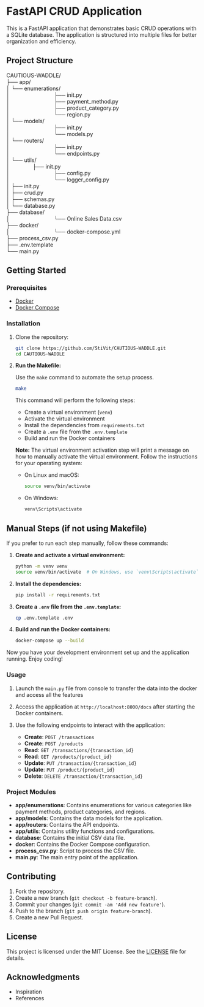 # FastAPI CRUD Application

This is a FastAPI application that demonstrates basic CRUD operations with a SQLite database. The application is structured into multiple files for better organization and efficiency.

## Project Structure

CAUTIOUS-WADDLE/<br>
├── app/<br>
│ └── enumerations/ <br>
│ &emsp;&emsp;&emsp;&emsp;&emsp;&emsp;&emsp;&emsp;├── init.py<br>
│ &emsp;&emsp;&emsp;&emsp;&emsp;&emsp;&emsp;&emsp;├── payment_method.py<br>
│ &emsp;&emsp;&emsp;&emsp;&emsp;&emsp;&emsp;&emsp;├── product_category.py<br>
│ &emsp;&emsp;&emsp;&emsp;&emsp;&emsp;&emsp;&emsp;└── region.py<br>
│ └── models/ <br>
│ &emsp;&emsp;&emsp;&emsp;&emsp;&emsp;&emsp;&emsp;├── init.py<br>
│ &emsp;&emsp;&emsp;&emsp;&emsp;&emsp;&emsp;&emsp;└── models.py<br>
│ └── routers/ <br>
│ &emsp;&emsp;&emsp;&emsp;&emsp;&emsp;&emsp;&emsp;├── init.py<br>
│ &emsp;&emsp;&emsp;&emsp;&emsp;&emsp;&emsp;&emsp;└── endpoints.py<br>
│ └── utils/ <br>
│ &emsp;&emsp;&emsp;&emsp;├── init.py<br>
│ &emsp;&emsp;&emsp;&emsp;&emsp;&emsp;&emsp;&emsp;├── config.py<br>
│ &emsp;&emsp;&emsp;&emsp;&emsp;&emsp;&emsp;&emsp;└── logger_config.py<br>
│ ├── init.py<br>
│ ├── crud.py<br>
│ ├── schemas.py<br>
│ └── database.py<br>
├── database/<br>
│ &emsp;&emsp;&emsp;&emsp;&emsp;&emsp;&emsp;&emsp;└── Online Sales Data.csv <br>
├── docker/<br>
│ &emsp;&emsp;&emsp;&emsp;&emsp;&emsp;&emsp;&emsp;└── docker-compose.yml <br>
├── process_csv.py <br>
├── .env.template <br>
└── main.py <br>


## Getting Started

### Prerequisites

- [Docker](https://www.docker.com/get-started)
- [Docker Compose](https://docs.docker.com/compose/install/)

### Installation

1. Clone the repository:
    ```sh
    git clone https://github.com/StiVit/CAUTIOUS-WADDLE.git
    cd CAUTIOUS-WADDLE
    ```
   
2. **Run the Makefile:**

    Use the `make` command to automate the setup process.

    ```sh
    make
    ```

    This command will perform the following steps:
    - Create a virtual environment (`venv`)
    - Activate the virtual environment
    - Install the dependencies from `requirements.txt`
    - Create a `.env` file from the `.env.template`
    - Build and run the Docker containers

    **Note:** The virtual environment activation step will print a message on how to manually activate the virtual environment. Follow the instructions for your operating system:

    - On Linux and macOS:
      ```sh
      source venv/bin/activate
      ```
    - On Windows:
      ```sh
      venv\Scripts\activate
      ```

## Manual Steps (if not using Makefile)

If you prefer to run each step manually, follow these commands:

1. **Create and activate a virtual environment:**

    ```sh
    python -m venv venv
    source venv/bin/activate  # On Windows, use `venv\Scripts\activate`
    ```

2. **Install the dependencies:**

    ```sh
    pip install -r requirements.txt
    ```

3. **Create a `.env` file from the `.env.template`:**

    ```sh
    cp .env.template .env
    ```

4. **Build and run the Docker containers:**

    ```sh
    docker-compose up --build
    ```

Now you have your development environment set up and the application running. Enjoy coding!

### Usage

1. Launch the `main.py` file from console to transfer the data into the docker and access all the features
2. Access the application at `http://localhost:8000/docs` after starting the Docker containers.
3. Use the following endpoints to interact with the application:

    - **Create**: `POST /transactions`
    - **Create**: `POST /products`
    - **Read**: `GET /transactions/{transaction_id}`
    - **Read**: `GET /products/{product_id}`
    - **Update**: `PUT /transaction/{transaction_id}`
    - **Update**: `PUT /product/{product_id}`
    - **Delete**: `DELETE /transaction/{transaction_id}`

### Project Modules

- **app/enumerations**: Contains enumerations for various categories like payment methods, product categories, and regions.
- **app/models**: Contains the data models for the application.
- **app/routers**: Contains the API endpoints.
- **app/utils**: Contains utility functions and configurations.
- **database**: Contains the initial CSV data file.
- **docker**: Contains the Docker Compose configuration.
- **process_csv.py**: Script to process the CSV file.
- **main.py**: The main entry point of the application.

## Contributing

1. Fork the repository.
2. Create a new branch (`git checkout -b feature-branch`).
3. Commit your changes (`git commit -am 'Add new feature'`).
4. Push to the branch (`git push origin feature-branch`).
5. Create a new Pull Request.

## License

This project is licensed under the MIT License. See the [LICENSE](LICENSE) file for details.

## Acknowledgments

- Inspiration
- References

